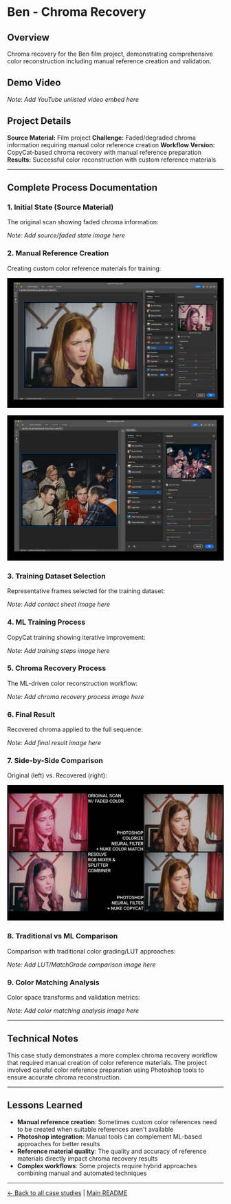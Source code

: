 # Ben - Chroma Recovery

## Overview
Chroma recovery for the Ben film project, demonstrating comprehensive color reconstruction including manual reference creation and validation.

## Demo Video

*Note: Add YouTube unlisted video embed here*

## Project Details

**Source Material:** Film project
**Challenge:** Faded/degraded chroma information requiring manual color reference creation
**Workflow Version:** CopyCat-based chroma recovery with manual reference preparation
**Results:** Successful color reconstruction with custom reference materials

---

## Complete Process Documentation

### 1. Initial State (Source Material)
The original scan showing faded chroma information:

*Note: Add source/faded state image here*

### 2. Manual Reference Creation
Creating custom color reference materials for training:

![Ben Photoshop Color Reference Creation](../images/ben%20photoshop%20color%20reference%20creation.jpeg)

![Ben Photoshop Color Reference 2](../images/ben%20photoshop%20color%20refrence%202.jpeg)

### 3. Training Dataset Selection
Representative frames selected for the training dataset:

*Note: Add contact sheet image here*

### 4. ML Training Process
CopyCat training showing iterative improvement:

*Note: Add training steps image here*

### 5. Chroma Recovery Process
The ML-driven color reconstruction workflow:

*Note: Add chroma recovery process image here*

### 6. Final Result
Recovered chroma applied to the full sequence:

*Note: Add final result image here*

### 7. Side-by-Side Comparison
Original (left) vs. Recovered (right):

![Ben Final Comparison](../images/ben%20final%20comparison.jpeg)

### 8. Traditional vs ML Comparison
Comparison with traditional color grading/LUT approaches:

*Note: Add LUT/MatchGrade comparison image here*

### 9. Color Matching Analysis
Color space transforms and validation metrics:

*Note: Add color matching analysis image here*

---

## Technical Notes

This case study demonstrates a more complex chroma recovery workflow that required manual creation of color reference materials. The project involved careful color reference preparation using Photoshop tools to ensure accurate chroma reconstruction.

---

## Lessons Learned

- **Manual reference creation**: Sometimes custom color references need to be created when suitable references aren't available
- **Photoshop integration**: Manual tools can complement ML-based approaches for better results
- **Reference material quality**: The quality and accuracy of reference materials directly impact chroma recovery results
- **Complex workflows**: Some projects require hybrid approaches combining manual and automated techniques

---

[← Back to all case studies](https://github.com/fabiocolor/nuke-chroma-recovery-template/blob/main/docs/case-studies.md) | [Main README](https://github.com/fabiocolor/nuke-chroma-recovery-template/blob/main/README.md)
